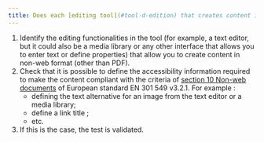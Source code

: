 ```yaml
---
title: Does each [editing tool](#tool-d-edition) that creates content in non-web format (except PDF) allow the definition of the [accessibility information](#accessibility-information) necessary to create content that complies with the criteria of [section 10 Non-web documents](https://www.etsi.org/deliver/etsi_en/301500_301599/301549/03.02.01_60/en_301549v030201p.pdf#page=52) of the European standard EN 301 549 v3.2.1?
---
```

1. Identify the editing functionalities in the tool (for example, a text editor, but it could also be a media library or any other interface that allows you to enter text or define properties) that allow you to create content in non-web format (other than PDF).
2. Check that it is possible to define the accessibility information required to make the content compliant with the criteria of [section 10 Non-web documents](https://www.etsi.org/deliver/etsi_en/301500_301599/301549/03.02.01_60/en_301549v030201p.pdf#page=52) of European standard EN 301 549 v3.2.1. For example : 
	- defining the text alternative for an image from the text editor or a media library;
	- define a link title ;
	- etc.
3. If this is the case, the test is validated.